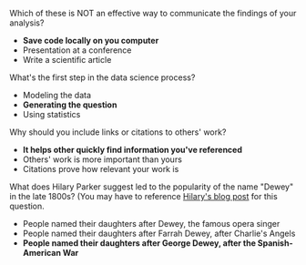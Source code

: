Which of these is NOT an effective way to communicate the findings of your analysis?
- **Save code locally on you computer**
- Presentation at a conference
- Write a scientific article

What's the first step in the data science process?
- Modeling the data
- **Generating the question**
- Using statistics

Why should you include links or citations to others' work?
- **It helps other quickly find information you've referenced**
- Others' work is more important than yours
- Citations prove how relevant your work is

What does Hilary Parker suggest led to the popularity of the name "Dewey" in the late 1800s? (You may have to reference [Hilary's blog post](https://hilaryparker.com/2013/01/30/hilary-the-most-poisoned-baby-name-in-us-history/) for this question.
- People named their daughters after Dewey, the famous opera singer
- People named their daughters after Farrah Dewey, after Charlie's Angels
- **People named their daughters after George Dewey, after the Spanish-American War**

